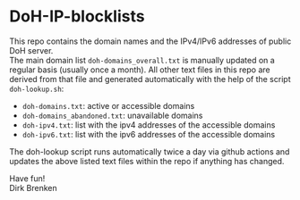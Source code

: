 # DoH-IP-blocklists

This repo contains the domain names and the IPv4/IPv6 addresses of public DoH server.  
The main domain list `doh-domains_overall.txt` is manually updated on a regular basis (usually once a month). All other text files in this repo are derived from that file and generated automatically with the help of the script `doh-lookup.sh`:  
  * `doh-domains.txt`: active or accessible domains  
  * `doh-domains_abandoned.txt`: unavailable domains  
  * `doh-ipv4.txt`: list with the ipv4 addresses of the accessible domains  
  * `doh-ipv6.txt`: list with the ipv6 addresses of the accessible domains  

The doh-lookup script runs automatically twice a day via github actions and updates the above listed text files within the repo if anything has changed.  

Have fun!  
Dirk Brenken  
